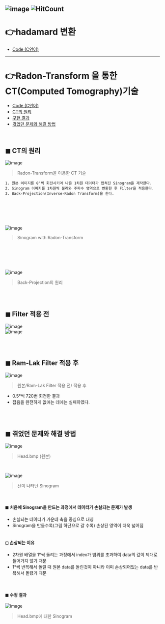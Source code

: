 ![image](https://img.shields.io/github/license/minji-o-j/DSP?style=flat-square)
![HitCount](http://hits.dwyl.com/minji-o-j/DSP.svg) 
---

# 👉hadamard 변환
- [Code (C언어)](https://github.com/minji-o-j/DSP/tree/master/hadamard)  
---

#  👉Radon-Transform 을 통한 CT(Computed Tomography)기술
- [Code (C언어)](https://github.com/minji-o-j/DSP/blob/master/CT/DSP_%EC%B5%9C%EC%A2%85/Project1/test1.cpp) 
- [CT의 원리](#-CT의-원리)  
- [구현 결과](#-구현-결과)  
- [겪었던 문제와 해결 방법](#-겪었던-문제와-해결-방법)  
<br>

## ◼ CT의 원리  
![image](https://user-images.githubusercontent.com/45448731/86435959-2edacc80-bd3c-11ea-9862-41ded0e5428e.png)  

> Radon-Transform을 이용한 CT 기술  
```
1. 원본 이미지를 θ°씩 회전시키며 나온 1차원 데이터가 합쳐진 Sinogram을 제작한다.
2. Sinogram 이미지를 1차원씩 불러와 주파수 영역으로 변환한 후 Filter을 적용한다.
3. Back-Projection(Inverse-Radon Transform)을 한다.
```
<br>

<br>

<br>

<br>

![image](https://user-images.githubusercontent.com/45448731/86508873-789be380-be1e-11ea-8cb6-61b8ca4fcfb5.png)  

> Sinogram with Radon-Transform

<br>

<br>

<br>

<br>

![image](https://user-images.githubusercontent.com/45448731/86513533-e60f3a80-be45-11ea-93f1-b4830d9c8820.png)
> Back-Projection의 원리 
<br>

<br>

## ◼ Filter 적용 전
![image](https://user-images.githubusercontent.com/45448731/86539143-55b02300-bf35-11ea-98ed-879bf421b868.png)  
![image](https://user-images.githubusercontent.com/45448731/86539173-7d9f8680-bf35-11ea-8d60-2ed3176be9de.png)  

<br>

<br>

## ◼ Ram-Lak Filter 적용 후 
![image](https://user-images.githubusercontent.com/45448731/86539273-1209e900-bf36-11ea-94ad-b6a2575b9404.png)
> 원본/Ram-Lak Filter 적용 전/ 적용 후
- 0.5°씩 720번 회전한 결과 
- 잡음을 완전하게 없애는 데에는 실패하였다.

<br>

<br>

## ◼ 겪었던 문제와 해결 방법  

![image](https://user-images.githubusercontent.com/45448731/86535963-fd6e2680-bf1e-11ea-9c0b-21da71465e0a.png)
> Head.bmp (원본)  
<br>

![image](https://user-images.githubusercontent.com/45448731/86536150-51c5d600-bf20-11ea-98d3-d9e5790bdfae.png)  
> 선이 나타난 Sinogram  
<br>

#### ◼ 처음에 Sinogram을 만드는 과정에서 **데이터가 손실되는 문제**가 발생  
- 손실되는 데이터가 가운데 축을 중심으로 대칭  
- Sinogram을 만들수록(그림 하단으로 갈 수록) 손상된 영역이 더욱 넓어짐  
  <br>
  
#### ◻ 손상되는 이유  
  - 2차원 배열을 1°씩 돌리는 과정에서 index가 범위를 초과하여 data의 값이 제대로 들어가지 않기 때문  
  - 1°씩 반복해서 돌릴 때 원본 data를 돌린것이 아니라 이미 손상되어있는 data를 반복해서 돌렸기 때문  
  <br>

#### ◼ 수정 결과

![image](https://user-images.githubusercontent.com/45448731/86536163-6904c380-bf20-11ea-843f-765aaf1519a1.png)  
> Head.bmp에 대한 Sinogram
